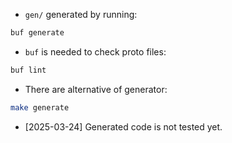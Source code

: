 * `gen/` generated by running:
```bash
buf generate
```

* `buf` is needed to check proto files:
```bash
buf lint
```

* There are alternative of generator:
```bash
make generate
```

- [2025-03-24] Generated code is not tested yet.